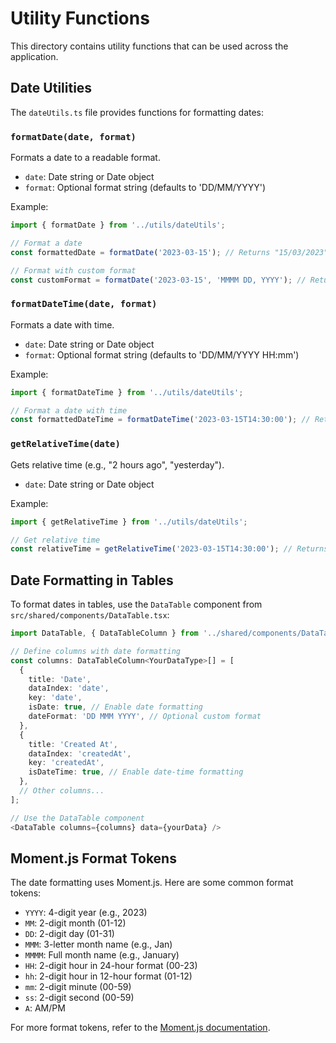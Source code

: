 # Utility Functions

This directory contains utility functions that can be used across the application.

## Date Utilities

The `dateUtils.ts` file provides functions for formatting dates:

### `formatDate(date, format)`

Formats a date to a readable format.

- `date`: Date string or Date object
- `format`: Optional format string (defaults to 'DD/MM/YYYY')

Example:
```typescript
import { formatDate } from '../utils/dateUtils';

// Format a date
const formattedDate = formatDate('2023-03-15'); // Returns "15/03/2023"

// Format with custom format
const customFormat = formatDate('2023-03-15', 'MMMM DD, YYYY'); // Returns "March 15, 2023"
```

### `formatDateTime(date, format)`

Formats a date with time.

- `date`: Date string or Date object
- `format`: Optional format string (defaults to 'DD/MM/YYYY HH:mm')

Example:
```typescript
import { formatDateTime } from '../utils/dateUtils';

// Format a date with time
const formattedDateTime = formatDateTime('2023-03-15T14:30:00'); // Returns "15/03/2023 14:30"
```

### `getRelativeTime(date)`

Gets relative time (e.g., "2 hours ago", "yesterday").

- `date`: Date string or Date object

Example:
```typescript
import { getRelativeTime } from '../utils/dateUtils';

// Get relative time
const relativeTime = getRelativeTime('2023-03-15T14:30:00'); // Returns something like "2 days ago"
```

## Date Formatting in Tables

To format dates in tables, use the `DataTable` component from `src/shared/components/DataTable.tsx`:

```typescript
import DataTable, { DataTableColumn } from '../shared/components/DataTable';

// Define columns with date formatting
const columns: DataTableColumn<YourDataType>[] = [
  {
    title: 'Date',
    dataIndex: 'date',
    key: 'date',
    isDate: true, // Enable date formatting
    dateFormat: 'DD MMM YYYY', // Optional custom format
  },
  {
    title: 'Created At',
    dataIndex: 'createdAt',
    key: 'createdAt',
    isDateTime: true, // Enable date-time formatting
  },
  // Other columns...
];

// Use the DataTable component
<DataTable columns={columns} data={yourData} />
```

## Moment.js Format Tokens

The date formatting uses Moment.js. Here are some common format tokens:

- `YYYY`: 4-digit year (e.g., 2023)
- `MM`: 2-digit month (01-12)
- `DD`: 2-digit day (01-31)
- `MMM`: 3-letter month name (e.g., Jan)
- `MMMM`: Full month name (e.g., January)
- `HH`: 2-digit hour in 24-hour format (00-23)
- `hh`: 2-digit hour in 12-hour format (01-12)
- `mm`: 2-digit minute (00-59)
- `ss`: 2-digit second (00-59)
- `A`: AM/PM

For more format tokens, refer to the [Moment.js documentation](https://momentjs.com/docs/#/displaying/format/). 